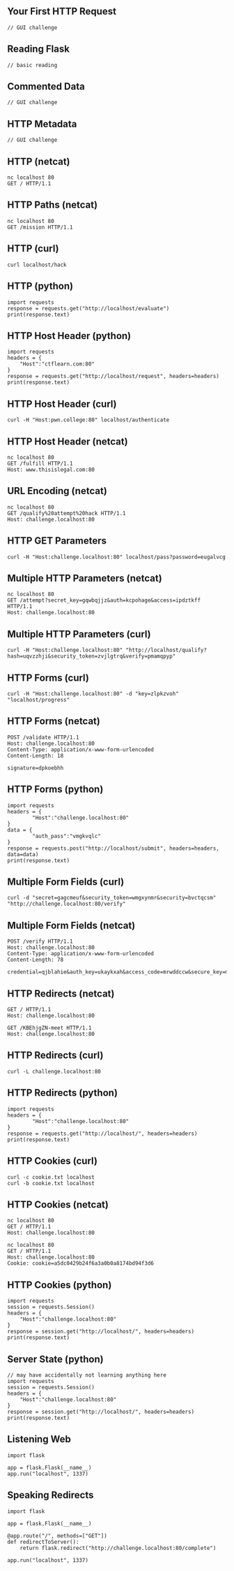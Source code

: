 ## Your First HTTP Request
```
// GUI challenge
```
## Reading Flask
```
// basic reading
```
## Commented Data
```
// GUI challenge
```
## HTTP Metadata
```
// GUI challenge
```
## HTTP (netcat)
```
nc localhost 80
GET / HTTP/1.1
```
## HTTP Paths (netcat)
```
nc localhost 80
GET /mission HTTP/1.1
```
## HTTP (curl)
```
curl localhost/hack
```
## HTTP (python)
```
import requests
response = requests.get("http://localhost/evaluate")
print(response.text)
```
## HTTP Host Header (python)
```
import requests
headers = {
	"Host":"ctflearn.com:80"
}
response = requests.get("http://localhost/request", headers=headers)
print(response.text)
```
## HTTP Host Header (curl)
```
curl -H "Host:pwn.college:80" localhost/authenticate
```
## HTTP Host Header (netcat)
```
nc localhost 80
GET /fulfill HTTP/1.1
Host: www.thisislegal.com:80
```
## URL Encoding (netcat)
```
nc localhost 80
GET /qualify%20attempt%20hack HTTP/1.1
Host: challenge.localhost:80
```
## HTTP GET Parameters
```
curl -H "Host:challenge.localhost:80" localhost/pass?password=eugalvcg
```
## Multiple HTTP Parameters (netcat)
```
nc localhost 80
GET /attempt?secret_key=gqwbqjjz&auth=kcpohage&access=ipdztkff HTTP/1.1
Host: challenge.localhost:80
```
## Multiple HTTP Parameters (curl)
```
curl -H "Host:challenge.localhost:80" "http://localhost/qualify?hash=uqvzzhji&security_token=zvjlgtrq&verify=pmamqpyp"
```
## HTTP Forms (curl)
```
curl -H "Host:challenge.localhost:80" -d "key=zlpkzvoh" "localhost/progress"
```
## HTTP Forms (netcat)
```
POST /validate HTTP/1.1
Host: challenge.localhost:80
Content-Type: application/x-www-form-urlencoded
Content-Length: 18

signature=dpkoebhh
```
## HTTP Forms (python)
```
import requests
headers = {
        "Host":"challenge.localhost:80"
}
data = {
        "auth_pass":"vmgkvqlc"
}
response = requests.post("http://localhost/submit", headers=headers, data=data)
print(response.text)
```
## Multiple Form Fields (curl)
```
curl -d "secret=gagcmeuf&security_token=wmgxynmr&security=bvctqcsm" "http://challenge.localhost:80/verify"
```
## Multiple Form Fields (netcat)
```
POST /verify HTTP/1.1
Host: challenge.localhost:80
Content-Type: application/x-www-form-urlencoded
Content-Length: 78

credential=qjblahie&auth_key=ukaykxah&access_code=mrwddccw&secure_key=mpcqctqy
```
## HTTP Redirects (netcat)
```
GET / HTTP/1.1
Host: challenge.localhost:80

GET /KBEhjgZN-meet HTTP/1.1
Host: challenge.localhost:80
```
## HTTP Redirects (curl)
```
curl -L challenge.localhost:80
```
## HTTP Redirects (python)
```
import requests
headers = {
        "Host":"challenge.localhost:80"
}
response = requests.get("http://localhost/", headers=headers)
print(response.text)
```
## HTTP Cookies (curl)
```
curl -c cookie.txt localhost
curl -b cookie.txt localhost
```
## HTTP Cookies (netcat)
```
nc localhost 80
GET / HTTP/1.1
Host: challenge.localhost:80

nc localhost 80
GET / HTTP/1.1
Host: challenge.localhost:80
Cookie: cookie=a5dc0429b24f6a3a0b0a8174bd94f3d6
```
## HTTP Cookies (python)
```
import requests
session = requests.Session()
headers = {
	"Host":"challenge.localhost:80"
}
response = session.get("http://localhost/", headers=headers)
print(response.text)
```
## Server State (python) 
```
// may have accidentally not learning anything here
import requests
session = requests.Session()
headers = {
	"Host":"challenge.localhost:80"
}
response = session.get("http://localhost/", headers=headers)
print(response.text)
```
## Listening Web
```
import flask

app = flask.Flask(__name__)
app.run("localhost", 1337)
```
## Speaking Redirects
```
import flask

app = flask.Flask(__name__)

@app.route("/", methods=["GET"])
def redirectToServer():
	return flask.redirect("http://challenge.localhost:80/complete")

app.run("localhost", 1337)
